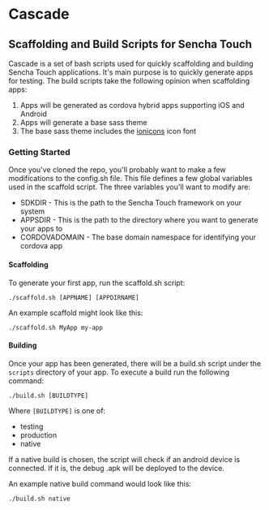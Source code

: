 # Cascade
## Scaffolding and Build Scripts for Sencha Touch

Cascade is a set of bash scripts used for quickly scaffolding and building Sencha Touch applications. It's main purpose is to quickly generate apps for testing. The build scripts take the following opinion when scaffolding apps:

1. Apps will be generated as cordova hybrid apps supporting iOS and Android
2. Apps will generate a base sass theme
3. The base sass theme includes the [ionicons](https://github.com/driftyco/ionicons) icon font

### Getting Started

Once you've cloned the repo, you'll probably want to make a few modifications to the config.sh file. This file defines a few global variables used in the scaffold script. The three variables you'll want to modify are:

- SDKDIR - This is the path to the Sencha Touch framework on your system
- APPSDIR - This is the path to the directory where you want to generate your apps to
- CORDOVADOMAIN - The base domain namespace for identifying your cordova app

#### Scaffolding

To generate your first app, run the scaffold.sh script:

`./scaffold.sh [APPNAME] [APPDIRNAME]`

An example scaffold might look like this:

`./scaffold.sh MyApp my-app`

#### Building

Once your app has been generated, there will be a build.sh script under the `scripts` directory of your app. To execute a build run the following command:

`./build.sh [BUILDTYPE]`

Where `[BUILDTYPE]` is one of:

- testing
- production
- native

If a native build is chosen, the script will check if an android device is connected. If it is, the debug .apk will be deployed to the device.

An example native build command would look like this:

`./build.sh native`
